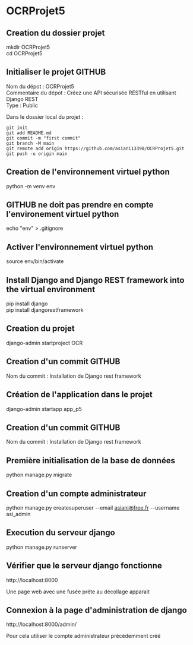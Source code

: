 # OCRProjet5

## Creation du dossier projet
mkdir OCRProjet5  
cd OCRProjet5

## Initialiser le projet GITHUB
Nom du dépot : OCRProjet5  
Commentaire du dépot : Créez une API sécurisée RESTful en utilisant Django REST  
Type : Public

Dans le dossier local du projet :
```
git init
git add README.md
git commit -m "first commit"
git branch -M main
git remote add origin https://github.com/asiani13390/OCRProjet5.git
git push -u origin main
```





## Creation de l'environnement virtuel python
python -m venv env

## GITHUB ne doit pas prendre en compte l'environement virtuel python
echo "env" > .gitignore

## Activer l'environnement virtuel python 
source env/bin/activate

## Install Django and Django REST framework into the virtual environment
pip install django  
pip install djangorestframework

## Creation du projet
django-admin startproject OCR

## Creation d'un commit GITHUB
Nom du commit : Installation de Django rest framework

## Création de l'application dans le projet
django-admin startapp app_p5

## Creation d'un commit GITHUB
Nom du commit : Installation de Django rest framework

## Première initialisation de la base de données
python manage.py migrate

## Creation d'un compte administrateur
python manage.py createsuperuser --email asiani@free.fr --username asi_admin

## Execution du serveur django
python manage.py runserver

## Vérifier que le serveur django fonctionne
http://localhost:8000

Une page web avec une fusée préte au décollage apparait

## Connexion à la page d'administration de django
http://localhost:8000/admin/

Pour cela utiliser le compte administrateur précédemment créé







